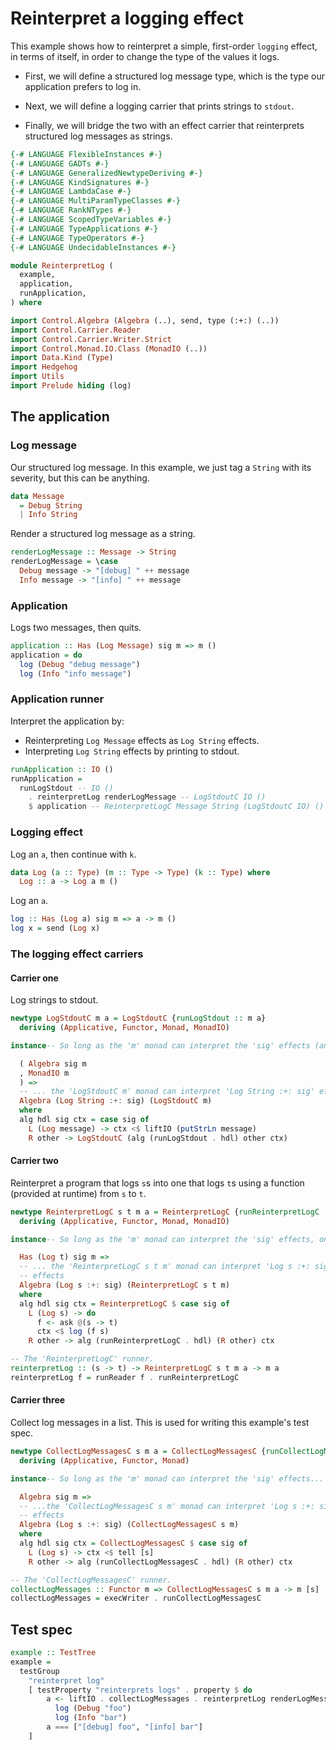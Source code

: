# Reinterpret a logging effect

This example shows how to reinterpret a simple, first-order `logging` effect,
in terms of itself, in order to change the type of the values it logs.

- First, we will define a structured log message type, which is the type our
  application prefers to log in.

- Next, we will define a logging carrier that prints strings to `stdout`.

- Finally, we will bridge the two with an effect carrier that reinterprets
  structured log messages as strings.
<!-- FOURMOLU_DISABLE -->

```haskell
{-# LANGUAGE FlexibleInstances #-}
{-# LANGUAGE GADTs #-}
{-# LANGUAGE GeneralizedNewtypeDeriving #-}
{-# LANGUAGE KindSignatures #-}
{-# LANGUAGE LambdaCase #-}
{-# LANGUAGE MultiParamTypeClasses #-}
{-# LANGUAGE RankNTypes #-}
{-# LANGUAGE ScopedTypeVariables #-}
{-# LANGUAGE TypeApplications #-}
{-# LANGUAGE TypeOperators #-}
{-# LANGUAGE UndecidableInstances #-}
```

<!-- FOURMOLU_ENABLE -->

```haskell
module ReinterpretLog (
  example,
  application,
  runApplication,
) where

import Control.Algebra (Algebra (..), send, type (:+:) (..))
import Control.Carrier.Reader
import Control.Carrier.Writer.Strict
import Control.Monad.IO.Class (MonadIO (..))
import Data.Kind (Type)
import Hedgehog
import Utils
import Prelude hiding (log)
```

## The application

### Log message

Our structured log message. In this example, we just tag a `String` with its
severity, but this can be anything.

```haskell
data Message
  = Debug String
  | Info String
```

Render a structured log message as a string.

```haskell
renderLogMessage :: Message -> String
renderLogMessage = \case
  Debug message -> "[debug] " ++ message
  Info message -> "[info] " ++ message
```

### Application

Logs two messages, then quits.

```haskell
application :: Has (Log Message) sig m => m ()
application = do
  log (Debug "debug message")
  log (Info "info message")
```

### Application runner

Interpret the application by:

- Reinterpreting `Log Message` effects as `Log String` effects.
- Interpreting `Log String` effects by printing to stdout.

```haskell
runApplication :: IO ()
runApplication =
  runLogStdout -- IO ()
    . reinterpretLog renderLogMessage -- LogStdoutC IO ()
    $ application -- ReinterpretLogC Message String (LogStdoutC IO) ()
```

### Logging effect

Log an `a`, then continue with `k`.

```haskell
data Log (a :: Type) (m :: Type -> Type) (k :: Type) where
  Log :: a -> Log a m ()
```

Log an `a`.

```haskell
log :: Has (Log a) sig m => a -> m ()
log x = send (Log x)
```

### The logging effect carriers

#### Carrier one

Log strings to stdout.

```haskell
newtype LogStdoutC m a = LogStdoutC {runLogStdout :: m a}
  deriving (Applicative, Functor, Monad, MonadIO)

instance-- So long as the 'm' monad can interpret the 'sig' effects (and also perform IO)...

  ( Algebra sig m
  , MonadIO m
  ) =>
  -- ... the 'LogStdoutC m' monad can interpret 'Log String :+: sig' effects
  Algebra (Log String :+: sig) (LogStdoutC m)
  where
  alg hdl sig ctx = case sig of
    L (Log message) -> ctx <$ liftIO (putStrLn message)
    R other -> LogStdoutC (alg (runLogStdout . hdl) other ctx)
```

#### Carrier two

Reinterpret a program that logs `s`s into one that logs `t`s using a function (provided at runtime) from `s` to `t`.

```haskell
newtype ReinterpretLogC s t m a = ReinterpretLogC {runReinterpretLogC :: ReaderC (s -> t) m a}
  deriving (Applicative, Functor, Monad, MonadIO)

instance-- So long as the 'm' monad can interpret the 'sig' effects, one of which is 'Log t'...

  Has (Log t) sig m =>
  -- ... the 'ReinterpretLogC s t m' monad can interpret 'Log s :+: sig'
  -- effects
  Algebra (Log s :+: sig) (ReinterpretLogC s t m)
  where
  alg hdl sig ctx = ReinterpretLogC $ case sig of
    L (Log s) -> do
      f <- ask @(s -> t)
      ctx <$ log (f s)
    R other -> alg (runReinterpretLogC . hdl) (R other) ctx

-- The 'ReinterpretLogC' runner.
reinterpretLog :: (s -> t) -> ReinterpretLogC s t m a -> m a
reinterpretLog f = runReader f . runReinterpretLogC
```

#### Carrier three

Collect log messages in a list. This is used for writing this example's test spec.

```haskell
newtype CollectLogMessagesC s m a = CollectLogMessagesC {runCollectLogMessagesC :: WriterC [s] m a}
  deriving (Applicative, Functor, Monad)

instance-- So long as the 'm' monad can interpret the 'sig' effects...

  Algebra sig m =>
  -- ...the 'CollectLogMessagesC s m' monad can interpret 'Log s :+: sig'
  -- effects
  Algebra (Log s :+: sig) (CollectLogMessagesC s m)
  where
  alg hdl sig ctx = CollectLogMessagesC $ case sig of
    L (Log s) -> ctx <$ tell [s]
    R other -> alg (runCollectLogMessagesC . hdl) (R other) ctx

-- The 'CollectLogMessagesC' runner.
collectLogMessages :: Functor m => CollectLogMessagesC s m a -> m [s]
collectLogMessages = execWriter . runCollectLogMessagesC
```

## Test spec

```haskell
example :: TestTree
example =
  testGroup
    "reinterpret log"
    [ testProperty "reinterprets logs" . property $ do
        a <- liftIO . collectLogMessages . reinterpretLog renderLogMessage $ do
          log (Debug "foo")
          log (Info "bar")
        a === ["[debug] foo", "[info] bar"]
    ]
```
